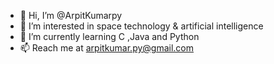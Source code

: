 - 👋 Hi, I’m @ArpitKumarpy
- 👀 I’m interested in space technology & artificial intelligence
- 🌱 I’m currently learning C ,Java and Python
- 📫 Reach me at arpitkumar.py@gmail.com

<!---
ArpitKumarpy is a cool person who overthinks a lot and loves to solve problems .
--->
